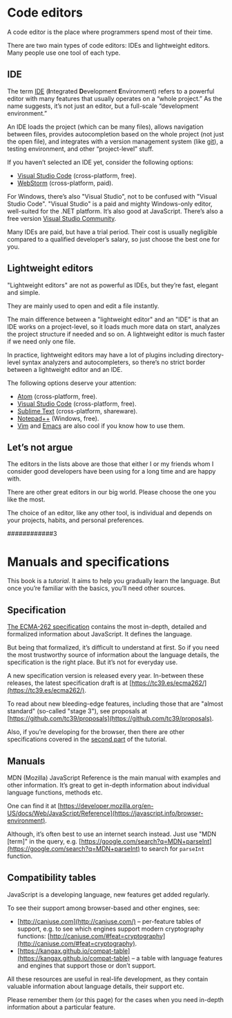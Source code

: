 # **Code editors**
A code editor is the place where programmers spend most of their time.

There are two main types of code editors: IDEs and lightweight editors. Many people use one tool of each type.

## **IDE**
The term [IDE](https://en.wikipedia.org/wiki/Integrated_development_environment) (**I**ntegrated **D**evelopment **E**nvironment) refers to a powerful editor with many features that usually operates on a “whole project.” As the name suggests, it’s not just an editor, but a full-scale “development environment.”

An IDE loads the project (which can be many files), allows navigation between files, provides autocompletion based on the whole project (not just the open file), and integrates with a version management system (like [git](https://git-scm.com/)), a testing environment, and other “project-level” stuff.

If you haven’t selected an IDE yet, consider the following options:

* [Visual Studio Code](https://code.visualstudio.com/) (cross-platform, free).
* [WebStorm](http://www.jetbrains.com/webstorm/) (cross-platform, paid).

For Windows, there’s also "Visual Studio", not to be confused with "Visual Studio Code". "Visual Studio" is a paid and mighty Windows-only editor, well-suited for the .NET platform. It’s also good at JavaScript. There’s also a free version [Visual Studio Community](https://www.visualstudio.com/vs/community/).

Many IDEs are paid, but have a trial period. Their cost is usually negligible compared to a qualified developer’s salary, so just choose the best one for you.

## **Lightweight editors**
"Lightweight editors" are not as powerful as IDEs, but they’re fast, elegant and simple.

They are mainly used to open and edit a file instantly.

The main difference between a "lightweight editor" and an "IDE" is that an IDE works on a project-level, so it loads much more data on start, analyzes the project structure if needed and so on. A lightweight editor is much faster if we need only one file.

In practice, lightweight editors may have a lot of plugins including directory-level syntax analyzers and autocompleters, so there’s no strict border between a lightweight editor and an IDE.

The following options deserve your attention:

* [Atom](https://atom.io/) (cross-platform, free).
* [Visual Studio Code](https://code.visualstudio.com/) (cross-platform, free).
* [Sublime Text](http://www.sublimetext.com/) (cross-platform, shareware).
* [Notepad++](https://notepad-plus-plus.org/) (Windows, free).
* [Vim](https://www.vim.org/) and [Emacs](https://www.gnu.org/software/emacs/) are also cool if you know how to use them.

## **Let’s not argue**
The editors in the lists above are those that either I or my friends whom I consider good developers have been using for a long time and are happy with.

There are other great editors in our big world. Please choose the one you like the most.

The choice of an editor, like any other tool, is individual and depends on your projects, habits, and personal preferences.

############3
# **Manuals and specifications**
This book is a _tutorial_. It aims to help you gradually learn the language. But once you’re familiar with the basics, you’ll need other sources.

## **Specification**
[The ECMA-262 specification](https://www.ecma-international.org/publications/standards/Ecma-262.htm) contains the most in-depth, detailed and formalized information about JavaScript. It defines the language.

But being that formalized, it’s difficult to understand at first. So if you need the most trustworthy source of information about the language details, the specification is the right place. But it’s not for everyday use.

A new specification version is released every year. In-between these releases, the latest specification draft is at [https://tc39.es/ecma262/](https://tc39.es/ecma262/).

To read about new bleeding-edge features, including those that are "almost standard" (so-called "stage 3"), see proposals at [https://github.com/tc39/proposals](https://github.com/tc39/proposals).

Also, if you’re developing for the browser, then there are other specifications covered in the [second part](https://javascript.info/browser-environment) of the tutorial.

## **Manuals**
MDN (Mozilla) JavaScript Reference is the main manual with examples and other information. It’s great to get in-depth information about individual language functions, methods etc.

One can find it at [https://developer.mozilla.org/en-US/docs/Web/JavaScript/Reference](https://javascript.info/browser-environment).

Although, it’s often best to use an internet search instead. Just use "MDN [term]" in the query, e.g. [https://google.com/search?q=MDN+parseInt](https://google.com/search?q=MDN+parseInt) to search for `parseInt` function.

## **Compatibility tables**
JavaScript is a developing language, new features get added regularly.

To see their support among browser-based and other engines, see:

* [http://caniuse.com](http://caniuse.com/) – per-feature tables of support, e.g. to see which engines support modern cryptography functions: [http://caniuse.com/#feat=cryptography](http://caniuse.com/#feat=cryptography).
* [https://kangax.github.io/compat-table](https://kangax.github.io/compat-table) – a table with language features and engines that support those or don’t support.

All these resources are useful in real-life development, as they contain valuable information about language details, their support etc.

Please remember them (or this page) for the cases when you need in-depth information about a particular feature.